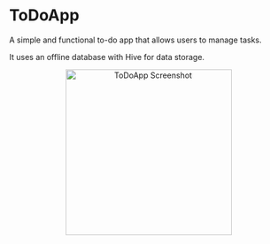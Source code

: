# ToDoApp

A simple and functional to-do app that allows users to manage tasks. 

It uses an offline database with Hive for data storage.

<p align="center">
  <img src="https://github.com/user-attachments/assets/8555ff2e-9359-403a-b85b-b6bdeaae2ba2" alt="ToDoApp Screenshot" width="300"/>
</p>
